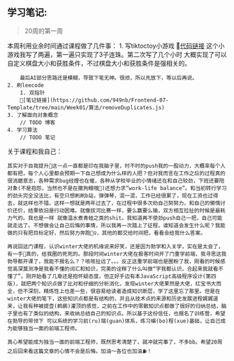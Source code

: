 ## 学习笔记:

> 20周的第一周

本周利用业余时间通过课程做了几件事：
    1. 写tiktoctoy小游戏
        🔗[代码链接](https://github.com/949nb/Frontend-07-Template/blob/main/Week01/tiketoctoy.html)
        这个小游戏我写了两遍，第一遍只实现了3子连珠。第二次写了几个小时 大概实现了可以自定义棋盘大小和获胜条件，不过棋盘大小和获胜条件是强相关的。
        
        最后AI部分思路还是模糊，导致下笔无神。很烦，所以先放下，等以后再说。
    2. 刷leecode
        1. 双指针
        📒[笔记链接](https://github.com/949nb/Frontend-07-Template/tree/main/Week01/算法/removeDuplicates.js)
    3. 了解面向对象概念
        // TODO 博客
    4. 学习算法
        // TODO 笔记

关于课程和我自己：

    其实对于自我提升🚀这一点一直都是印在我脑子里，时不时的push我的一股动力，大概率每个人都有把，每个人心里都会预期一下自己想成为什么样的人把？但对我而言在工作之后的过程真的很消磨意志，各种需求bug经理也在催，各种从学校毕业的小情绪还在和自己较劲，下班还要陪对象(不是抱怨，当然也不是在撒狗粮哦🤥)还想力求“work-life balance”。和当初转行学习的劲头完全没法比，有空只想刷刷b站，弹弹琴，混一混，工作已经很累了，现在工资也过得去，就这样也不错。这样一想就是两年过去了，在过程中很多次劝自己努努力，和自己的懒惰讨价还价，结果依旧是行动困难。就像拔河比赛一样，要么赢要么输，双方相互拉扯的时候是最耗力气的。我也是一样 就像温水煮青蛙之类的shit。我知道再不使劲push自己一把，自己可能就走远了。不想做会让自己后悔的事情，所以我再一次踏上了征程，谁知道会发生什么呢？我能做的只有把目标定好，然后努力奔跑🏃‍♀，其他的都交给时间把，看看会给我什么答案。

    再说回这门课程，认识winter大佬的机缘说来好笑，还是因为勃学和入关学，实在是太会了，有一手👋真的，给我圈的死死的。那段时间winter大佬在极客时间开了门重学前端，我寻思这我勃导都开课了，我能不报名么？？咳咳扯远了。。。反正这重学前端也是圈粉了我，刚看的时候感觉高深莫测净是我看不懂的词汇和知识，完美的诠释了什么叫做“字我都认识，合起来我就看不懂了”。刚开始看了几章还是抱怀疑态度，但正好手边有本JavaScript高级程序设计(第四版)，就把两个知识点做了比对和仔细的分析消化，发现winter大佬果然是大佬，红宝书大而全，但不深刻，精炼性上也差一些，很容易给读者造成知识断层，学了这里忘了那里。但是在winter大佬的笔下，这些知识点都是有结构的，并且从技术点的来源和历史发展进程娓娓道来，让我有种被提壶(鹈鹕)灌顶的感觉，之前在工作中的零散知识点都做了很好的归纳总结，脑子里也有了类似的结构，来收纳总结自己的知识点。所以基于这份信任，也报名了训练营，希望在勃导的带领下 可以系统的学习前(ru)端(guan)体系，练习编(bo)程(xue)基础，让自己成为能够独当一面的前端工程师。

    真心希望能成为独当一面的前端工程师，既然思考清楚了，就冲就完事了，不多bb。希望20周之后回来看这篇文章的心情不会是后悔。加油～各位也加油⛽️！
